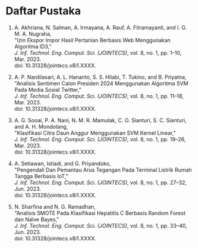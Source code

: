 # Daftar Pustaka

1. A. Akhriana, N. Salman, A. Irmayana, A. Rauf, A. Fitramayanti, and I. G. M. A. Nugraha,  
   "Izin Ekspor Impor Hasil Pertanian Berbasis Web Menggunakan Algoritma ID3,"  
   *J. Inf. Technol. Eng. Comput. Sci. (JOINTECS)*, vol. 8, no. 1, pp. 1–10, Mar. 2023.  
   doi: 10.31328/jointecs.v8i1.XXXX.  

2. A. P. Nardilasari, A. L. Hananto, S. S. Hilabi, T. Tukino, and B. Priyatna,  
   "Analisis Sentimen Calon Presiden 2024 Menggunakan Algoritma SVM Pada Media Sosial Twitter,"  
   *J. Inf. Technol. Eng. Comput. Sci. (JOINTECS)*, vol. 8, no. 1, pp. 11–18, Mar. 2023.  
   doi: 10.31328/jointecs.v8i1.XXXX.  

3. A. G. Sooai, P. A. Nani, N. M. R. Mamulak, C. O. Sianturi, S. C. Sianturi, and A. H. Mondolang,  
   "Klasifikasi Citra Daun Anggur Menggunakan SVM Kernel Linear,"  
   *J. Inf. Technol. Eng. Comput. Sci. (JOINTECS)*, vol. 8, no. 1, pp. 19–26, Mar. 2023.  
   doi: 10.31328/jointecs.v8i1.XXXX.  

4. A. Setiawan, Istiadi, and G. Priyandoko,  
   "Pengendali Dan Pemantau Arus Tegangan Pada Terminal Listrik Rumah Tangga Berbasis IoT,"  
   *J. Inf. Technol. Eng. Comput. Sci. (JOINTECS)*, vol. 8, no. 1, pp. 27–32, Jun. 2023.  
   doi: 10.31328/jointecs.v8i1.XXXX.  

5. N. Sharfina and N. G. Ramadhan,  
   "Analisis SMOTE Pada Klasifikasi Hepatitis C Berbasis Random Forest dan Naïve Bayes,"  
   *J. Inf. Technol. Eng. Comput. Sci. (JOINTECS)*, vol. 8, no. 1, pp. 33–40, Jun. 2023.  
   doi: 10.31328/jointecs.v8i1.XXXX.  
